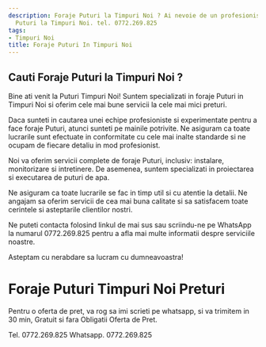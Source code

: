 ```yaml
---
description: Foraje Puturi la Timpuri Noi ? Ai nevoie de un profesionist in Foraje
  Puturi la Timpuri Noi. tel. 0772.269.825
tags:
- Timpuri Noi
title: Foraje Puturi In Timpuri Noi
---
```



## Cauti Foraje Puturi la Timpuri Noi ?


Bine ati venit la Puturi Timpuri Noi! Suntem specializati in foraje Puturi in Timpuri Noi si oferim cele mai bune servicii la cele mai mici preturi. 

Daca sunteti in cautarea unei echipe profesioniste si experimentate pentru a face foraje Puturi, atunci sunteti pe mainile potrivite. Ne asiguram ca toate lucrarile sunt efectuate in conformitate cu cele mai inalte standarde si ne ocupam de fiecare detaliu in mod profesionist.

Noi va oferim servicii complete de foraje Puturi, inclusiv: instalare, monitorizare si intretinere. De asemenea, suntem specializati in proiectarea si executarea de puturi de apa. 

Ne asiguram ca toate lucrarile se fac in timp util si cu atentie la detalii. Ne angajam sa oferim servicii de cea mai buna calitate si sa satisfacem toate cerintele si asteptarile clientilor nostri.

Ne puteti contacta folosind linkul de mai sus sau scriindu-ne pe WhatsApp la numarul 0772.269.825 pentru a afla mai multe informatii despre serviciile noastre. 

Asteptam cu nerabdare sa lucram cu dumneavoastra!

# Foraje Puturi Timpuri Noi Preturi
Pentru o oferta de pret, va rog sa imi scrieti pe whatsapp, si va trimitem in 30 min, Gratuit si fara Obligatii Oferta de Pret.

Tel. 0772.269.825
Whatsapp. 0772.269.825